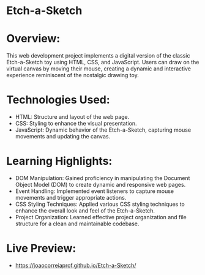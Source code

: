 # Etch-a-Sketch

# Overview:
This web development project implements a digital version of the classic Etch-a-Sketch toy using HTML, CSS, and JavaScript. Users can draw on the virtual canvas by moving their mouse, creating a dynamic and interactive experience reminiscent of the nostalgic drawing toy.

# Technologies Used:

* HTML: Structure and layout of the web page.
* CSS: Styling to enhance the visual presentation.
* JavaScript: Dynamic behavior of the Etch-a-Sketch, capturing mouse movements and updating the canvas.

# Learning Highlights:

* DOM Manipulation: Gained proficiency in manipulating the Document Object Model (DOM) to create dynamic and responsive web pages.
* Event Handling: Implemented event listeners to capture mouse movements and trigger appropriate actions.
* CSS Styling Techniques: Applied various CSS styling techniques to enhance the overall look and feel of the Etch-a-Sketch.
* Project Organization: Learned effective project organization and file structure for a clean and maintainable codebase.

# Live Preview: 
* https://joaocorreiaprof.github.io/Etch-a-Sketch/
